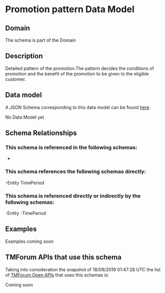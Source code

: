 # Promotion pattern Data Model

## Domain

The  schema is part of the  Domain

## Description

Detailed pattern of the promotion.The pattern decides the conditions of promotion and the benefit of the promotion to be given to the eligible customer.

## Data model

A JSON Schema corresponding to this data model can be found
[here](https://github.com/tmforum-rand/schemas/blob/master/Product/PromotionPattern.schema.json).

No Data Model yet

## Schema Relationships

### This schema is referenced in the following schemas:

-

### This schema references the following schemas directly:

-Entity
TimePeriod

### This schema is referenced directly or indirectly by the following schemas:

-Entity
-TimePeriod



## Examples

Examples coming soon

## TMForum APIs that use this schema

Taking into consideration the snapshot of 18/09/2019 01:47:28 UTC the list of [TMForum Open APIs](https://www.tmforum.org/open-apis/) that uses this schemas is:

Coming soon